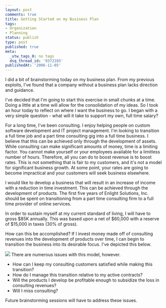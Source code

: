 ```yaml
---
layout: post
comments: true
title: Getting Started on my Business Plan
tags:
- Organization
- Planning
status: publish
type: post
published: true
meta:
  _utw_tags_0: no tags
  dsq_thread_id: '9372103'
publishedAt: '2006-11-05'
---
```


I did a bit of brainstorming today on my business plan. From my previous exploits, I've found that a company without a business plan lacks direction and guidance.

I've decided that I'm going to start this exercise in small chunks at a time. Doing a little at a time will allow for the consolidation of my ideas. So I took an hour today to reflect on where I want the business to go. I began with a very simple question - what will it take to support my own, full time salary?

For a long time, I've been consulting. I enjoy helping people on custom software development and IT project management. I'm looking to transition a full time job and a part time consulting gig into a full time business. I believe that this can be achieved only through the development of assets. While consulting can make significant amounts of money, time is a limiting factor. You cannot make yourself or your employees available for a limitless number of hours. Therefore, all you can do to boost revenue is to boost rates. This is not something that is fair to my customers, and it's not a model for significant business growth. At some point, your rates are going to become impractical and your customers will seek business elsewhere.

<!--more-->

I would like to develop a business that will result in an increase of income with a reduction in time investment. This can be achieved through the development of products. The first five years of Enlight Solutions, Inc. should be spent on transitioning from a part time consulting firm to a full time provider of online services.

In order to sustain myself at my current standard of living, I will have to gross $85K annually. This was based upon a net of $60,000 with a reserve of $15,000 in taxes (30% of gross).

How can this be accomplished? If I invest money made off of consulting revenues into the development of products over time, I can begin to transition the business into its desirable focus. I've depicted this below.

<img src="https://blog.enlightsolutions.com/wp-content/uploads/2006/11/chtrevenuedistribution.jpg" />
There are numerous issues with this model, however.

* How can I keep my consulting customers satisfied while making this transition?
* How do I manage this transition relative to my active contracts?
* Will the products I develop be profitable enough to subsidize the loss in consulting revenues?
* Will I miss consulting?

Future brainstorming sessions will have to address these issues.
